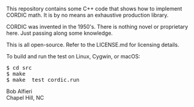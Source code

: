<p>
This repository contains some C++ code that shows how to implement CORDIC math.  It is by no means an exhaustive production library.
</p>

<p>
CORDIC was invented in the 1950's.  There is nothing novel or proprietary here.  Just passing along some knowledge.
</p>

<p>
This is all open-source.  Refer to the LICENSE.md for licensing details.
</p>

<p>
To build and run the test on Linux, Cygwin, or macOS:
</p>
<pre>
$ cd src
$ make
$ make _test_cordic.run
</pre>

<p>
Bob Alfieri<br>
Chapel Hill, NC
</p>
